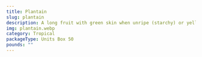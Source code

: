 ```yaml
---
title: Plantain
slug: plantain
description: A long fruit with green skin when unripe (starchy) or yellow/black when ripe (sweet). A staple in Caribbean, African, and Latin American cuisines, it’s fried (tostones ), boiled (mangú ), roasted, or caramelized as a dessert. High in potassium, vitamin A, fiber, and energy-boosting carbs. Its dense texture and adaptability make it a versatile ingredient for savory dishes, desserts, and breakfasts.
img: plantain.webp
category: Tropical
packageType: Units Box 50
pounds: ""
---
```

